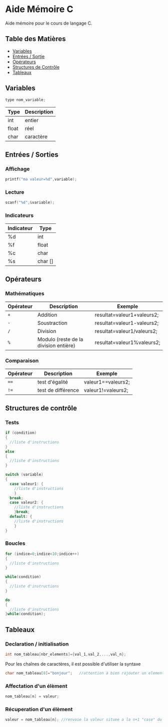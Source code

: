 # Aide Mémoire C

Aide mémoire pour le cours de langage C.

## Table des Matières

* [Variables](#variables)  
* [Entrées / Sortie](#entrees_sorties)  
* [Opérateurs](#operateurs)  
* [Structures de Contrôle](#structures_controle)
* [Tableaux](#tableaux)  

<a name="variables"/>

## Variables

``` c
type nom_variable;
``` 

Type | Description 
--- | --- 
int | entier
float | réel
char | caractère

<a name="entrees_sorties"/>

## Entrées / Sorties

### Affichage

``` c
printf("ma valeur=%d",variable);
```

### Lecture

``` c
scanf("%d",&variable);
```

### Indicateurs

Indicateur | Type
--- | ---
%d | int
%f | float
%c | char
%s | char []


<a name="operateurs"/>

## Opérateurs

### Mathématiques

Opérateur | Description | Exemple
--- | --- | ---
```+``` | Addition | resultat=valeur1+valeurs2;
```-``` | Soustraction | resultat=valeur1-valeurs2;
```/``` | Division | resultat=valeur1/valeurs2;
```%``` | Modulo (reste de la division entière) | resultat=valeur1%valeurs2;


### Comparaison

Opérateur | Description | Exemple
--- | --- | ---
```==``` | test d'égalité | valeur1==valeurs2;
```!=``` | test de différence | valeur1!=valeurs2;

<a name="structures_controle"/>

## Structures de contrôle

### Tests

``` c
if (condition)
{
  //liste d'instructions
}
else
{
  //liste d'instructions
}
```

``` c
switch (variable)
{
  case valeur1: {
    //liste d'instructions
    }
  break;
  case valeur2: {
    //liste d'instructions
    }break;
  default: {
    //liste d'instructions
    }
}
```

### Boucles

``` c
for (indice=0;indice<10;indice++)
{
  //liste d'instructions
}
```

``` c
while(condition)
{
  //liste d'instructions
}
```

``` c
do
{
  //liste d'instructions
}while(condition);
```

<a name="tableaux"/>

## Tableaux

### Declaration / initialisation

``` c
int nom_tableau[nbr_elements]={val_1,val_2,...,val_n};
```

Pour les chaînes de caractères, il est possible d'utiliser la syntaxe

``` c
char nom_tableau[8]="bonjour";   //attention à bien rajouter un element en plus pour stocker le \0
```


### Affectation d'un élèment

``` c
nom_tableau[n] = valeur;
```

### Récuperation d'un élèment

``` c
valeur = nom_tableau[n]; //renvoie la valeur situee a la n+1 "case" du tableau
```
